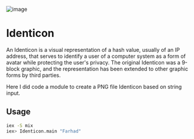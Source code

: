 ![image](https://raw.githubusercontent.com/stewartlord/identicon.js/master/screenshot.png)

# Identicon

An Identicon is a visual representation of a hash value, usually of an IP address, that serves to identify a user of a computer system as a form of avatar while protecting the user's privacy. The original Identicon was a 9-block graphic, and the representation has been extended to other graphic forms by third parties.

Here I did code a module to create a PNG file Identicon based on string input.

## Usage

```bash
iex -S mix
iex> Identicon.main "Farhad"
```
